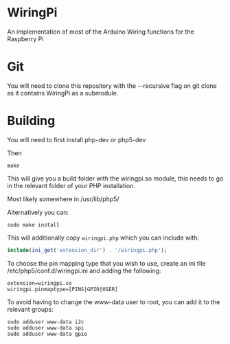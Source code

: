 WiringPi
========

An implementation of most of the Arduino Wiring functions for the Raspberry Pi

Git
===

You will need to clone this repository with the --recursive flag on git clone as it contains WiringPi as a submodule.

Building
========

You will need to first install php-dev or php5-dev

Then

```
make
```

This will give you a build folder with the wiringpi.so module, this needs to go in the relevant folder of your PHP installation.

Most likely somewhere in /usr/lib/php5/

Alternatively you can:

```
sudo make install
```

This will additionally copy `wiringpi.php` which you can include with:

```php
include(ini_get('extension_dir') . '/wiringpi.php');
```

To choose the pin mapping type that you wish to use, create an ini file /etc/php5/conf.d/wiringpi.ini and adding the following:

```
extension=wiringpi.so
wiringpi.pinmaptype=[PINS|GPIO|USER]
```

To avoid having to change the www-data user to root, you can add it to the relevant groups:

```
sudo adduser www-data i2c
sudo adduser www-data spi
sudo adduser www-data gpio
```
